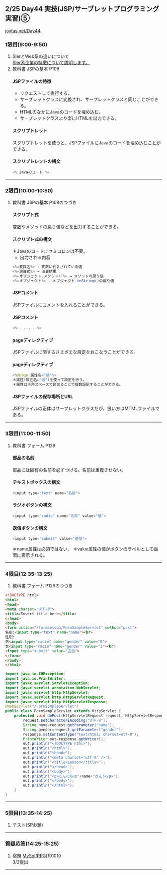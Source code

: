 ## 2/25 Day44 実技(JSP/サーブレットプログラミング実習)⑤
[joytas.net/Day44](https://joytas.net/%e8%a8%93%e7%b7%b4/day44).
### 1限目(9:00-9:50)
1. SIerとWeb系の違いについて  
	[SIer系企業の特徴について説明します。](https://youtu.be/fS36V9mboTY)
1. 教科書 JSPの基本 P108
	#### JSPファイルの特徴
	- リクエストして実行する。
	- サーブレットクラスに変換され、サーブレットクラスと同じことができる。
	- HTMLのなかにJavaのコードを埋め込む。
	- サーブレットクラスより楽にHTMLを出力できる。
	#### スクリプトレット
	スクリプトレットを使うと、JSPファイルにJavaのコードを埋め込むことができる。
	#### スクリプトレットの構文
	~~~java
	<% Javaのコード %>
	~~~
---
### 2限目(10:00-10:50)
1. 教科書 JSPの基本 P108のつづき
	#### スクリプト式
	変数やメソッドの戻り値などを出力することができる。
	#### スクリプト式の構文
	＊Javaのコードにセミコロンは不要。
	- 出力される内容
	~~~java
	<%=変数名%> → 変数に代入されている値
	<%=演算式%> → 演算結果
	<%=オブジェクト.メソッド()%> → メソッドの戻り値
	<%=オブジェクト%> → オブジェクト.toString()の戻り値
	~~~
	#### JSPコメント
	JSPファイルにコメントを入れることができる。
	#### JSPコメント
	~~~java
	<%-- ... --%>
	~~~
	#### pageディレクティブ
	JSPファイルに関するさまざまな設定をおこなうことができる。
	#### pageディレクティブ
	~~~java
	<%@page 属性名="値"%>
	＊属性(属性名="値")を使って設定を行う。
	＊属性は半角スペースで区切ることで複数設定することができる。
	~~~
	#### JSPファイルの保存場所とURL
	JSPファイルの正体はサーブレットクラスだが、扱い方はMTMLファイルである。
---
### 3限目(11:00-11:50)
1. 教科書 フォーム P129
	#### 部品の名前
	部品には固有の名前を必ずつける。名前は重複させない。
	#### テキストボックスの構文
	~~~java
	<input type="text" name="名前">
	~~~
	#### ラジオボタンの構文
	~~~java
	<input type="radio" name="名前" value="値">
	~~~
	#### 送信ボタンの構文
	~~~java
	<input type="submit" value="送信">
	~~~
	＊name属性は必須ではない。
	＊value属性の値がボタンのラベルとして画面に表示される。
---
### 4限目(12:35-13:25)
1. 教科書 フォーム P129のつづき
~~~html
<!DOCTYPE html>
<html>
<head>
<meta charset="UTF-8">
<title>Insert title here</title>
</head>
<body>
<form action="/formLesson/FormSampleServlet" method="post">
名前:<input type="text" name="name"><br>
性別:
男<input type="radio" name="gender" value="0">
女<input type="radio" name="gender" value="1"><br>
<input type="submit" value="送信">
</form>
</body>
</html>
~~~
~~~java
import java.io.IOException;
import java.io.PrintWriter;
import javax.servlet.ServletException;
import javax.servlet.annotation.WebServlet;
import javax.servlet.http.HttpServlet;
import javax.servlet.http.HttpServletRequest;
import javax.servlet.http.HttpServletResponse;
@WebServlet("/FormSampleServlet")
public class FormSampleServlet extends HttpServlet {
	protected void doPost(HttpServletRequest request, HttpServletResponse response) throws ServletException, IOException {
		request.setCharacterEncoding("UTF-8");
		String name=request.getParameter("name");
		String gender=request.getParameter("gender");
		response.setContentType("text/html; charset=utf-8");
		PrintWriter out=response.getWriter();
		out.println("<!DOCTYPE html>");
		out.println("<html>");
		out.println("<head>");
		out.println("<meta charset='utf-8' />");
		out.println("<title>Lesson</title>");
		out.println("</head>");
		out.println("<body>");
		out.println("<p>こんにちは"+name+"さん!</p>");
		out.println("</body>");
		out.println("</html>");
	}
}
~~~
---
### 5限目(13:35-14:25)
1. テスト(SPお題)
---
### 質疑応答(14:25-15:25)
1. 宿題
[MySql(RPG)](https://joytas.net/programming/mysql/mysql_rpg)101010  
3/2提出
----
